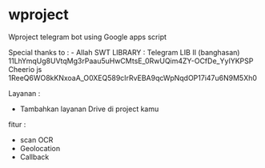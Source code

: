 # wproject
Wproject telegram bot using Google apps script

Special thanks to :
    - Allah SWT
LIBRARY :
Telegram LIB II (banghasan)
  11LhYmqUg8UVtqMg3rPaau5uHwCMtsE_0RwUQim4ZY-OCfDe_YyIYKPSP
Cheerio js
  1ReeQ6WO8kKNxoaA_O0XEQ589cIrRvEBA9qcWpNqdOP17i47u6N9M5Xh0
  
Layanan :
  - Tambahkan layanan Drive di project kamu


fitur :
  - scan OCR
  - Geolocation
  - Callback
